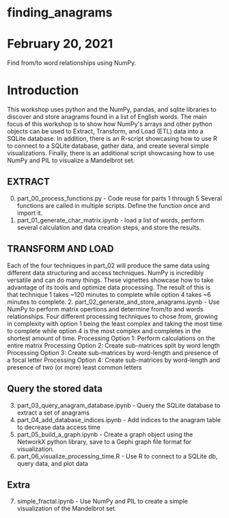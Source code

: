 # finding_anagrams
# February 20, 2021
Find from/to word relationships using NumPy.

# Introduction
This workshop uses python and the NumPy, pandas, and sqlite libraries to discover and store anagrams found in a list of English words. The main focus of this workshop is to show how NumPy's arrays and other python objects can be used to Extract, Transform, and Load (ETL) data into a SQLite database. In addition, there is an R-script showcasing how to use R to connect to a SQLite database, gather data, and create several simple visualizations. Finally, there is an additional script showcasing how to use NumPy and PIL to visualize a Mandelbrot set. 

## EXTRACT
0. part_00_process_functions.py - Code reuse for parts 1 through 5
Several functions are called in multiple scripts. Define the function once and import it.
1. part_01_generate_char_matrix.ipynb - load a list of words, perform several calculation and data creation steps, and store the results.
## TRANSFORM AND LOAD
Each of the four techniques in part_02 will produce the same data using different data structuring and access techniques. NumPy is incredibly versatile and can do many things. These vignettes showcase how to take advantage of its tools and optimize data processing. The result of this is that technique 1 takes ~120 minutes to complete while option 4 takes ~6 minutes to complete. 
2. part_02_generate_and_store_anagrams.ipynb - Use NumPy to perform matrix opertions and determine from/to and words relationships. Four different processing techniques to chose from, growing in complexity with option 1 being the least complex and taking the most time to complete while option 4 is the most complex and completes in the shortest amount of time. 
Processing Option 1: Perform calculations on the entire matrix
Processing Option 2: Create sub-matrices split by word length
Processing Option 3: Create sub-matrices by word-length and presence of a focal letter
Processing Option 4: Create sub-matrices by word-length and presence of two (or more) least common letters
## Query the stored data
3. part_03_query_anagram_database.ipynb - Query the SQLite database to extract a set of anagrams
4. part_04_add_database_indices.ipynb - Add indices to the anagram table to decrease data access time
5. part_05_build_a_graph.ipynb - Create a graph object using the NetworkX python library, save to a Gephi graph file format for visualization.
6. part_06_visualize_processing_time.R - Use R to connect to a SQLite db, query data, and plot data
## Extra
7. simple_fractal.ipynb - Use NumPy and PIL to create a simple visualization of the Mandelbrot set.
